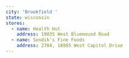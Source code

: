 ```yaml
---
city: 'Brookfield '
state: wisconsin
stores:
  - name: Health Hut
    address: 19035 West Bluemound Road
  - name: Sendik's Fine Foods
    address: 2704, 18985 West Capitol Drive
---
```

